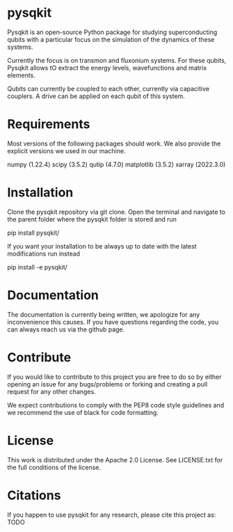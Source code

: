 # pysqkit

Pysqkit is an open-source Python package for studying superconducting qubits with a particular focus on the simulation of the dynamics of these systems.

Currently the focus is on transmon and fluxonium systems. For these qubits, Pysqkit allows tO extract the energy levels, wavefunctions and matrix elements.

Qubits can currently be coupled to each other, currently via capacitive couplers. A drive can be applied on each qubit of this system.

# Requirements
Most versions of the following packages should work. We also provide the explicit versions we used in our machine.

numpy (1.22.4)
scipy (3.5.2)
qutip (4.7.0)
matplotlib (3.5.2)
xarray (2022.3.0)

# Installation
Clone the pysqkit repository via git clone. Open the terminal and navigate to the parent folder where the pysqkit folder is stored and run

pip install pysqkit/

If you want your installation to be always up to date with the latest modifications run instead

pip install -e pysqkit/

# Documentation
The documentation is currently being written, we apologize for any inconvenience this causes. If you have questions regarding the code, you can always reach us via the github page.

# Contribute
If you would like to contribute to this project you are free to do so by either opening an issue for any bugs/problems or forking and creating a pull request for any other changes.

We expect contributions to comply with the PEP8 code style guidelines and we recommend the use of black for code formatting.

# License
This work is distributed under the Apache 2.0 License. See LICENSE.txt for the full conditions of the license.

# Citations
If you happen to use pysqkit for any research, please cite this project as:
TODO
